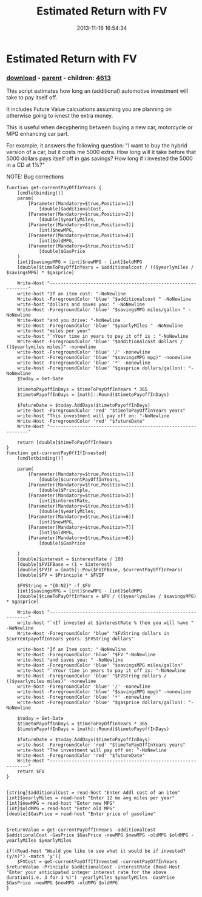 ﻿---
pid:            4612
poster:         internetrush
title:          Estimated Return with FV
date:           2013-11-16 16:54:34
format:         posh
parent:         4576
parent:         4576
children:       4613
---

# Estimated Return with FV

### [download](4612.ps1) - [parent](4576.md) - children: [4613](4613.md)

This script estimates how long an (additional) automotive investment will take to pay itself off.

It includes Future Value calcuations assuming you are planning on otherwise going to ivnest the extra money. 

This is useful when decyphering between buying a new car, motorcycle or MPG enhancing car part.

For example, it answers the following question: "I want to buy the hybrid version of a car, but it costs me 5000 extra. How long will it take before that 5000 dollars pays itself off in gas savings? How long if i invested the 5000 in a CD at 1%?"

NOTE:
Bug corrections

```posh
function get-currentPayOffInYears {
	[cmdletbinding()]
	param(
		[Parameter(Mandatory=$true,Position=1)]
			[double]$additionalCost, 
		[Parameter(Mandatory=$true,Position=2)]
			[double]$yearlyMiles,
		[Parameter(Mandatory=$true,Position=3)]
			[int]$newMPG, 
		[Parameter(Mandatory=$true,Position=4)]
			[int]$oldMPG,
		[Parameter(Mandatory=$true,Position=5)]
			[double]$GasPrice
	)
	[int]$savingsMPG = [int]$newMPG - [int]$oldMPG
	[double]$timeToPayOffInYears = $additionalcost / (($yearlymiles / $savingsMPG) * $gasprice)
	
	Write-Host "--------------------------------------------------------------"
	write-host "If an item cost: "-NoNewline
	Write-Host -ForegroundColor 'blue' "$additionalcost " -NoNewline
	write-host "dollars and saves you: " -NoNewline
	Write-Host -ForegroundColor 'blue' "$savingsMPG miles/gallon " -NoNewline
	Write-Host "and you drive: "-NoNewline
	Write-Host -ForegroundColor 'blue' "$yearlyMIles " -NoNewline
	write-host "miles per year"
	write-host "`nYour time in years to pay it off is : "-NoNewline
	Write-Host -ForegroundColor 'blue' "$additionalcost dollars / (($yearlymiles miles)" -nonewline
	write-host -ForegroundColor 'blue' '/' -nonewline
	write-host -ForegroundColor 'blue' "$savingsMPG mpg)" -nonewline
	write-host -ForegroundColor 'blue' '*' -nonewline
	write-host -ForegroundColor 'blue' "$gasprice dollars/gallon): "-NoNewline
	$today = Get-Date
	
	$timetoPayoffInDays = $timeToPayOffInYears * 365
	$timetoPayoffInDays = [math]::Round($timetoPayoffInDays)
	
	$futureDate = $today.AddDays($timetoPayoffInDays)
	write-host -ForegroundColor 'red' "$timeToPayOffInYears years"
	write-host "This investment will pay off on: "-NoNewline
	Write-Host -ForegroundColor 'red' "$futureDate"
	Write-Host "--------------------------------------------------------------"
	
	return [double]$timeToPayOffInYears
}
function get-currentPayOffIfInvested{
	[cmdletbinding()]
	
	param(
		[Parameter(Mandatory=$true,Position=1)]
			[double]$currentPayOffInYears, 
		[Parameter(Mandatory=$true,Position=2)]
			[double]$Principle, 
		[Parameter(Mandatory=$true,Position=3)]
			[int]$interestRate, 
		[Parameter(Mandatory=$true,Position=5)]
			[double]$yearlyMiles,
		[Parameter(Mandatory=$true,Position=6)]
			[int]$newMPG, 
		[Parameter(Mandatory=$true,Position=7)]
			[int]$oldMPG,
		[Parameter(Mandatory=$true,Position=8)]
			[double]$GasPrice
	
	)
	[double]$interest = $interestRate / 100
	[double]$FVIFBase = (1 + $interest) 
	[double]$FVIF = [math]::Pow($FVIFBase, $currentPayOffInYears)
	[double]$FV = $Principle * $FVIF
	
	$FVString = "{0:N2}" -f $FV
	[int]$savingsMPG = [int]$newMPG - [int]$oldMPG
	[double]$timeToPayOffInYears = $FV / (($yearlymiles / $savingsMPG) * $gasprice)
	
	Write-Host "--------------------------------------------------------------"
	write-host "`nIf invested at $interestRate % then you will have " -NoNewline
	Write-Host -ForegroundColor "blue" "$FVString dollars in $currentpayoffInYears years: $FVString dollars"
	
	write-host "If an Item cost: "-NoNewline
	Write-Host -ForegroundColor 'blue' "$FV "-NoNewline
	write-host "and saves you: " -NoNewline
	Write-Host -ForegroundColor 'blue' "$savingsMPG miles/gallon"
	write-host "`nYour time in years to pay it off is: "-NoNewline
	Write-Host -ForegroundColor 'blue' "$FVString dollars / (($yearlymiles miles)" -nonewline
	write-host -ForegroundColor 'blue' '/' -nonewline
	write-host -ForegroundColor 'blue' "$savingsMPG mpg)" -nonewline
	write-host -ForegroundColor 'blue' '*' -nonewline
	write-host -ForegroundColor 'blue' "$gasprice dollars/gallon): "-NoNewline
	
	$today = Get-Date
	$timetoPayoffInDays = $timeToPayOffInYears * 365
	$timetoPayoffInDays = [math]::Round($timetoPayoffInDays)
	
	$futureDate = $today.AddDays($timetoPayoffInDays)
	write-host -ForegroundColor 'red' "$timeToPayOffInYears years"
	write-host "The investment will pay off on: "-NoNewline
	Write-Host -ForegroundColor 'red' "$futureDate"
	Write-Host "--------------------------------------------------------------"
	return $FV
}


[string]$additionalCost = read-host "Enter Addl cost of an item"
[int]$yearlyMiles = read-host "Enter 12 mo avg miles per year"
[int]$newMPG = read-host "Enter new MPG"
[int]$oldMPG = read-host "Enter old MPG"
[double]$GasPrice = read-host "Enter price of gasoline"


$returnValue = get-currentPayOffInYears -additionalCost $additionalCost -GasPrice $GasPrice -newMPG $newMPG -oldMPG $oldMPG -yearlyMiles $yearlyMiles

if((Read-Host "Would you like to see what it would be if invested?(y/n)") -match 'y'){
	$FVCost = get-currentPayOffIfInvested -currentPayOffInYears $returnValue -Principle $additionalCost -interestRate (Read-Host "Enter your anticipated integer interest rate for the above duration(i.e. 3 for 3 %)") -yearlyMiles $yearlyMiles -GasPrice $GasPrice -newMPG $newMPG -oldMPG $oldMPG 
}
```
